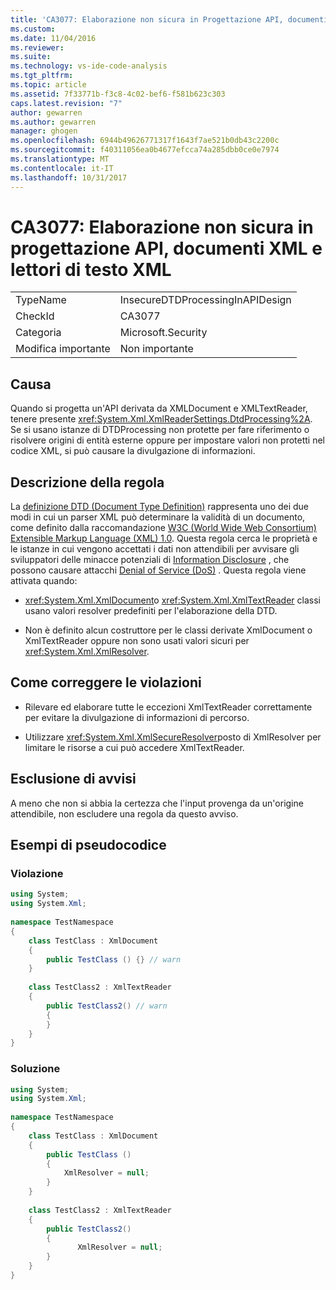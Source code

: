 ```yaml
---
title: 'CA3077: Elaborazione non sicura in Progettazione API, documenti XML e un lettore di testo XML | Documenti Microsoft'
ms.custom: 
ms.date: 11/04/2016
ms.reviewer: 
ms.suite: 
ms.technology: vs-ide-code-analysis
ms.tgt_pltfrm: 
ms.topic: article
ms.assetid: 7f33771b-f3c8-4c02-bef6-f581b623c303
caps.latest.revision: "7"
author: gewarren
ms.author: gewarren
manager: ghogen
ms.openlocfilehash: 6944b49626771317f1643f7ae521b0db43c2200c
ms.sourcegitcommit: f40311056ea0b4677efcca74a285dbb0ce0e7974
ms.translationtype: MT
ms.contentlocale: it-IT
ms.lasthandoff: 10/31/2017
---
```

# <a name="ca3077-insecure-processing-in-api-design-xml-document-and-xml-text-reader"></a>CA3077: Elaborazione non sicura in progettazione API, documenti XML e lettori di testo XML
|||  
|-|-|  
|TypeName|InsecureDTDProcessingInAPIDesign|  
|CheckId|CA3077|  
|Categoria|Microsoft.Security|  
|Modifica importante|Non importante|  
  
## <a name="cause"></a>Causa  
 Quando si progetta un'API derivata da XMLDocument e XMLTextReader, tenere presente <xref:System.Xml.XmlReaderSettings.DtdProcessing%2A>.  Se si usano istanze di DTDProcessing non protette per fare riferimento o risolvere origini di entità esterne oppure per impostare valori non protetti nel codice XML, si può causare la divulgazione di informazioni.  
  
## <a name="rule-description"></a>Descrizione della regola  
 La [definizione DTD (Document Type Definition)](https://msdn.microsoft.com/en-us/library/aa468547.aspx) rappresenta uno dei due modi in cui un parser XML può determinare la validità di un documento, come definito dalla raccomandazione  [W3C (World Wide Web Consortium) Extensible Markup Language (XML) 1.0](http://www.w3.org/TR/2008/REC-xml-20081126/). Questa regola cerca le proprietà e le istanze in cui vengono accettati i dati non attendibili per avvisare gli sviluppatori delle minacce potenziali di [Information Disclosure](/dotnet/framework/wcf/feature-details/information-disclosure) , che possono causare attacchi [Denial of Service (DoS)](/dotnet/framework/wcf/feature-details/denial-of-service) . Questa regola viene attivata quando:  
  
-   <xref:System.Xml.XmlDocument>o <xref:System.Xml.XmlTextReader> classi usano valori resolver predefiniti per l'elaborazione della DTD.  
  
-   Non è definito alcun costruttore per le classi derivate XmlDocument o XmlTextReader oppure non sono usati valori sicuri per <xref:System.Xml.XmlResolver>.  
  
## <a name="how-to-fix-violations"></a>Come correggere le violazioni  
  
-   Rilevare ed elaborare tutte le eccezioni XmlTextReader correttamente per evitare la divulgazione di informazioni di percorso.  
  
-   Utilizzare <xref:System.Xml.XmlSecureResolver>posto di XmlResolver per limitare le risorse a cui può accedere XmlTextReader.  
  
## <a name="when-to-suppress-warnings"></a>Esclusione di avvisi  
 A meno che non si abbia la certezza che l'input provenga da un'origine attendibile, non escludere una regola da questo avviso.  
  
## <a name="pseudo-code-examples"></a>Esempi di pseudocodice  
  
### <a name="violation"></a>Violazione  
  
```csharp  
using System;   
using System.Xml;   
  
namespace TestNamespace   
{   
    class TestClass : XmlDocument    
    {   
        public TestClass () {} // warn   
    }   
  
    class TestClass2 : XmlTextReader    
    {       
        public TestClass2() // warn   
        {   
        }   
    }   
}  
```  
  
### <a name="solution"></a>Soluzione  
  
```csharp  
using System;   
using System.Xml;   
  
namespace TestNamespace   
{   
    class TestClass : XmlDocument    
    {   
        public TestClass ()    
        {   
            XmlResolver = null;   
        }   
    }   
  
    class TestClass2 : XmlTextReader    
    {       
        public TestClass2()    
        {   
               XmlResolver = null;   
        }   
    }   
}  
```